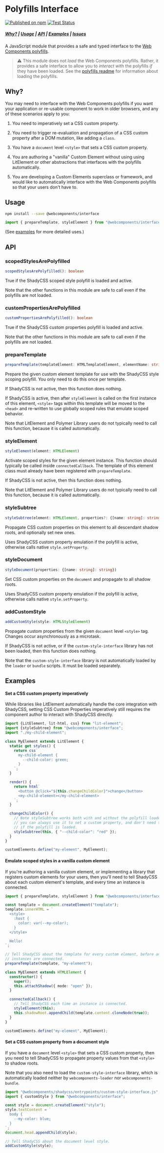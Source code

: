 # Polyfills Interface

[![Published on npm](https://img.shields.io/npm/v/@webcomponents/interface.svg)](https://www.npmjs.com/package/@webcomponents/interface) [![Test Status](https://github.com/webcomponents/polyfills/workflows/tests/badge.svg?branch=master)](https://github.com/webcomponents/polyfills/actions?query=workflow%3Atests+branch%3Amaster+event%3Apush)

##### [Why?](#why) | [Usage](#usage) | [API](#api) | [Examples](#examples) | [Issues](https://github.com/webcomponents/polyfills/issues?q=is%3Aissue+is%3Aopen+label%3A%22Package%3A+interface%22)

A JavaScript module that provides a safe and typed interface to the [Web
Components polyfills](https://github.com/webcomponents/polyfills/).

> ⚠️ This module does not _load_ the Web Components polyfills. Rather, it
> provides a safe interface to allow you to _interact_ with the polyfills _if_
> they have been loaded. See the [polyfills
> readme](https://github.com/webcomponents/polyfills) for information about
> loading the polyfills.

## Why?

You may need to interface with the Web Components polyfills if you want your
application or re-usable component to work in older browsers, and any of these
scenarios apply to you:

1. You need to imperatively set a CSS custom property.

2. You need to trigger re-evaluation and propagation of a CSS custom property
   after a DOM mutation, like adding a `class`.

3. You have a `document` level `<style>` that sets a CSS custom property.

4. You are authoring a "vanilla" Custom Element without using using LitElement
   or other abstractions that interfaces with the polyfills automatically.

5. You are developing a Custom Elements superclass or framework, and would like
   to automatically interface with the Web Components polyfills so that your
   users don't have to.

## Usage

```bash
npm install --save @webcomponents/interface
```

```typescript
import { prepareTemplate, styleElement } from "@webcomponents/interface";
```

(See [examples](#examples) for more detailed uses.)

## API

### scopedStylesArePolyfilled

```typescript
scopedStylesArePolyfilled(): boolean
```

True if the ShadyCSS scoped style polyfill is loaded and active.

Note that the other functions in this module are safe to call even if the
polyfills are not loaded.

### customPropertiesArePolyfilled

```typescript
customPropertiesArePolyfilled(): boolean
```

True if the ShadyCSS custom properties polyfill is loaded and active.

Note that the other functions in this module are safe to call even if the
polyfills are not loaded.

### prepareTemplate

```typescript
prepareTemplate(templateElement: HTMLTemplateElement, elementName: string)
```

Prepare the given custom element template for use with the ShadyCSS
style scoping polyfill. You only need to do this once per template.

If ShadyCSS is not active, then this function does nothing.

If ShadyCSS is active, then after `styleElement` is called on the first instance
of this element, `<style>` tags within this template will be moved to the
`<head>` and re-written to use globally scoped rules that emulate scoped
behavior.

Note that LitElement and Polymer Library users do not typically need to call
this function, because it is called automatically.

### styleElement

```typescript
styleElement(element: HTMLElement)
```

Activate scoped styles for the given element instance. This function should
typically be called inside `connectedCallback`. The template of this element
class must already have been registered with `prepareTemplate`.

If ShadyCSS is not active, then this function does nothing.

Note that LitElement and Polymer Library users do not typically need to call
this function, because it is called automatically.

### styleSubtree

```typescript
styleSubtree(element: HTMLElement, properties?: {[name: string]: string})
```

Propagate CSS custom properties on this element to all descendant shadow roots,
and optionally set new ones.

Uses ShadyCSS custom property emulation if the polyfill is active, otherwise
calls native `style.setProperty`.

### styleDocument

```typescript
styleDocument(properties: {[name: string]: string})
```

Set CSS custom properties on the `document` and propagate to all shadow roots.

Uses ShadyCSS custom property emulation if the polyfill is active, otherwise
calls native `style.setProperty`.

### addCustomStyle

```typescript
addCustomStyle(style: HTMLStyleElement)
```

Propagate custom properties from the given `document` level `<style>` tag. Changes
occur asynchronously as a microtask.

If ShadyCSS is not active, or if the `custom-style-interface` library has not
been loaded, then this function does nothing.

Note that the `custom-style-interface` library is not automatically loaded by
the `loader` or `bundle` scripts. It must be loaded separately.

## Examples

#### Set a CSS custom property imperatively

While libraries like LitElement automatically handle the core integration with
ShadyCSS, setting CSS Custom Properties imperatively still requires the
component author to interact with ShadyCSS directly.

```typescript
import {LitElement, lit-html, css} from "lit-element";
import {styleSubtree} from "@webcomponents/interface";
import "./my-child-element";

class MyElement extends LitElement {
  static get styles() {
    return css`
      my-child-element {
        --child-color: green;
      }
    `;
  }

  render() {
    return html`
      <button @click="${this.changeChildColor}">change</button>
      <my-child-element></my-child-element>
    `;
  }

  changeChildColor() {
    // Note styleSubtree works both with and without the polyfill loaded, so
    // you can always use it to set a custom property, and don't need to check
    // if the polyfill is loaded.
    styleSubtree(this, { "--child-color": "red" });
  }
}

customElements.define("my-element", MyElement);
```

#### Emulate scoped styles in a vanilla custom element

If you're authoring a vanilla custom element, or implementing a library that
registers custom elements for your users, then you'll need to tell ShadyCSS
about each custom element's template, and every time an instance is connected.

```typescript
import { prepareTemplate, styleElement } from "@webcomponents/interface";

const template = document.createElement("template");
template.innerHTML = `
  <style>
    :host {
      color: var(--my-color);
    }
  </style>

  Hello!
`;

// Tell ShadyCSS about the template for every custom element, before any
// instances are connected.
prepareTemplate(template, "my-element");

class MyElement extends HTMLElement {
  constructor() {
    super();
    this.attachShadow({ mode: "open" });
  }

  connectedCallback() {
    // Tell ShadyCSS each time an instance is connected.
    styleElement(this);
    this.shadowRoot.appendChild(template.content.cloneNode(true));
  }
}

customElements.define("my-element", MyElement);
```

#### Set a CSS custom property from a document style

If you have a `document` level `<style>` that sets a CSS custom property, then
you need to tell ShadyCSS to propagate property values from that `<style>` to
shadow roots.

Note that you also need to load the `custom-style-interface` library, which is
automatically loaded neither by `webcomponents-loader` nor
`webcomponents-bundle`.

```typescript
import "@webcomponents/shadycss/entrypoints/custom-style-interface.js";
import { customStyle } from "@webcomponents/interface";

const style = document.createElement("style");
style.textContent = `
  body {
    --my-color: blue;
  }
`;
document.head.appendChild(style);

// Tell ShadyCSS about the document level style.
addCustomStyle(style);
```

